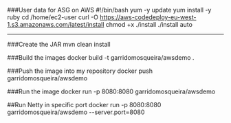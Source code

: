 ###User data for ASG on AWS
#!/bin/bash
yum -y update
yum install -y ruby
cd /home/ec2-user
curl -O https://aws-codedeploy-eu-west-1.s3.amazonaws.com/latest/install
chmod +x ./install
./install auto 

---
###Create the JAR
mvn clean install

###Build the images
docker build -t garridomosqueira/awsdemo .

###Push the image into my repository
docker push garridomosqueira/awsdemo

###Run the image
docker run -p 8080:8080 garridomosqueira/awsdemo

##Run Netty in specific port 
docker run -p 8080:8080 garridomosqueira/awsdemo --server.port=8080